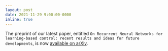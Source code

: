 ```yaml
---
layout: post
date: 2021-11-29 9:00:00-0000
inline: true
---
```


The preprint of our latest paper, entitled `On Recurrent Neural Networks for learning-based control: recent results and ideas for future developments`, is now [available on arXiv](https://arxiv.org/abs/2111.13557).
